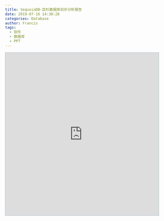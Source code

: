 ```yaml
---
title: SequoiaDB-巨杉数据库初步分析报告
date: 2019-07-16 14:30:28
categories: Database 
author: Francis
tags:
  - 软件
  - 数据库
  - PPT
---
```


<iframe src="https://show.zohopublic.com/publish/f9a26ae2a0de74aed4985b0cba463d9a17d8f/params?toolbar=true&menu=false&loop=true&viewtype=1" width="890" height="536" style="border:1px solid #aabbcc;max-width: 100%;" allowfullscreen="true" mozallowfullscreen="true" webkitallowfullscreen="true"></iframe>